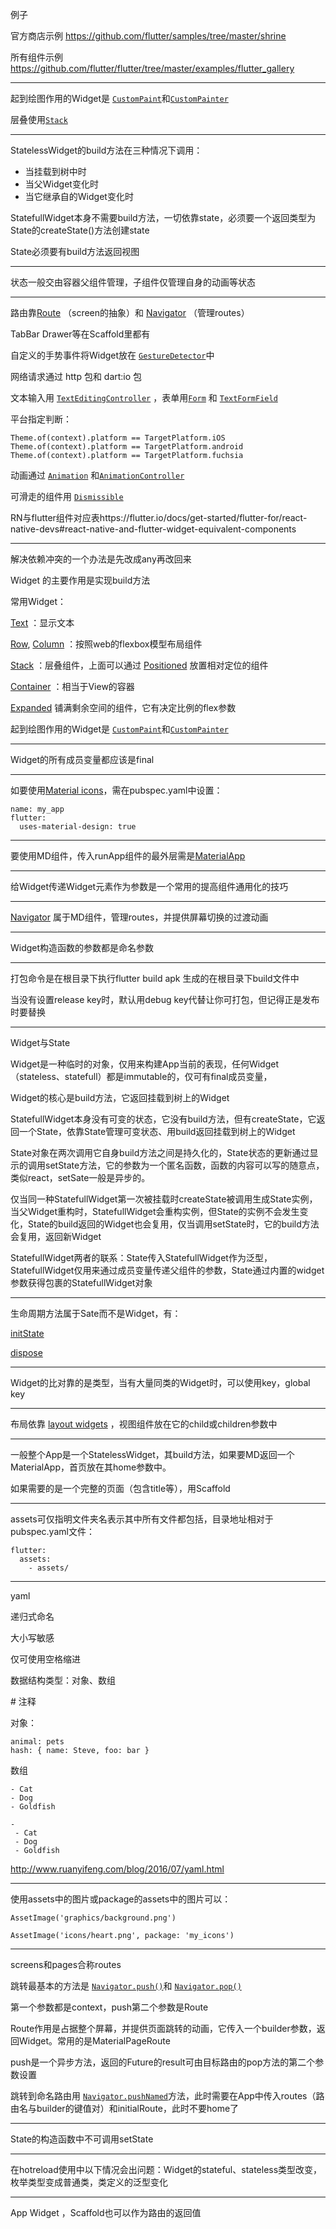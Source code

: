 例子

官方商店示例 https://github.com/flutter/samples/tree/master/shrine

所有组件示例 https://github.com/flutter/flutter/tree/master/examples/flutter_gallery

---

起到绘图作用的Widget是 [`CustomPaint`](https://docs.flutter.io/flutter/widgets/CustomPaint-class.html)和[`CustomPainter`](https://docs.flutter.io/flutter/rendering/CustomPainter-class.html)

层叠使用[`Stack`](https://docs.flutter.io/flutter/widgets/Stack-class.html)

---

StatelessWidget的build方法在三种情况下调用：

- 当挂载到树中时
- 当父Widget变化时
- 当它继承自的Widget变化时

StatefullWidget本身不需要build方法，一切依靠state，必须要一个返回类型为State的createState()方法创建state

State必须要有build方法返回视图

---

状态一般交由容器父组件管理，子组件仅管理自身的动画等状态

---

路由靠[Route](https://docs.flutter.io/flutter/widgets/Route-class.html) （screen的抽象）和 [Navigator](https://docs.flutter.io/flutter/widgets/Navigator-class.html) （管理routes）

TabBar Drawer等在Scaffold里都有

自定义的手势事件将Widget放在 [`GestureDetector`](https://docs.flutter.io/flutter/widgets/GestureDetector-class.html)中

网络请求通过 http 包和 dart:io 包

文本输入用 [`TextEditingController`](https://docs.flutter.io/flutter/widgets/TextEditingController-class.html) ，表单用[`Form`](https://docs.flutter.io/flutter/widgets/Form-class.html) 和 [`TextFormField`](https://docs.flutter.io/flutter/material/TextFormField-class.html) 

平台指定判断：

```
Theme.of(context).platform == TargetPlatform.iOS
Theme.of(context).platform == TargetPlatform.android
Theme.of(context).platform == TargetPlatform.fuchsia
```

动画通过 [`Animation`](https://docs.flutter.io/flutter/animation/Animation-class.html) 和[`AnimationController`](https://docs.flutter.io/flutter/animation/AnimationController-class.html)

可滑走的组件用 [`Dismissible`](https://docs.flutter.io/flutter/widgets/Dismissible-class.html) 

RN与flutter组件对应表https://flutter.io/docs/get-started/flutter-for/react-native-devs#react-native-and-flutter-widget-equivalent-components

---

解决依赖冲突的一个办法是先改成any再改回来

Widget 的主要作用是实现build方法

常用Widget：

[Text](https://docs.flutter.io/flutter/widgets/Text-class.html) ：显示文本

[Row](https://docs.flutter.io/flutter/widgets/Row-class.html), [Column](https://docs.flutter.io/flutter/widgets/Column-class.html) ：按照web的flexbox模型布局组件

[Stack](https://docs.flutter.io/flutter/widgets/Stack-class.html) ：层叠组件，上面可以通过 [Positioned](https://docs.flutter.io/flutter/widgets/Positioned-class.html) 放置相对定位的组件

[Container](https://docs.flutter.io/flutter/widgets/Container-class.html) ：相当于View的容器

[Expanded](https://docs.flutter.io/flutter/widgets/Expanded-class.html) 铺满剩余空间的组件，它有决定比例的flex参数

起到绘图作用的Widget是 [`CustomPaint`](https://docs.flutter.io/flutter/widgets/CustomPaint-class.html)和[`CustomPainter`](https://docs.flutter.io/flutter/rendering/CustomPainter-class.html)

---

Widget的所有成员变量都应该是final

---

如要使用[Material icons](https://design.google.com/icons/)，需在pubspec.yaml中设置：

```
name: my_app
flutter:
  uses-material-design: true
```

---

要使用MD组件，传入runApp组件的最外层需是[MaterialApp](https://docs.flutter.io/flutter/material/MaterialApp-class.html)

---

给Widget传递Widget元素作为参数是一个常用的提高组件通用化的技巧

---

 [Navigator](https://docs.flutter.io/flutter/widgets/Navigator-class.html) 属于MD组件，管理routes，并提供屏幕切换的过渡动画

---

Widget构造函数的参数都是命名参数

---

打包命令是在根目录下执行flutter build apk 生成的在根目录下build文件中

当没有设置release key时，默认用debug key代替让你可打包，但记得正是发布时要替换

---

Widget与State

Widget是一种临时的对象，仅用来构建App当前的表现，任何Widget（stateless、statefull）都是immutable的，仅可有final成员变量，

Widget的核心是build方法，它返回挂载到树上的Widget

StatefullWidget本身没有可变的状态，它没有build方法，但有createState，它返回一个State，依靠State管理可变状态、用build返回挂载到树上的Widget

State对象在两次调用它自身build方法之间是持久化的，State状态的更新通过显示的调用setState方法，它的参数为一个匿名函数，函数的内容可以写的随意点，类似react，setSate一般是异步的。

仅当同一种StatefullWidget第一次被挂载时createState被调用生成State实例，当父Widget重构时，StatefullWidget会重构实例，但State的实例不会发生变化，State的build返回的Widget也会复用，仅当调用setState时，它的build方法会复用，返回新Widget

StatefullWidget两者的联系：State传入StatefullWidget作为泛型，StatefullWidget仅用来通过成员变量传递父组件的参数，State通过内置的widget 参数获得包裹的StatefullWidget对象

---

生命周期方法属于Sate而不是Widget，有：

[initState](https://docs.flutter.io/flutter/widgets/State-class.html#initState)

 [dispose](https://docs.flutter.io/flutter/widgets/State-class.html#dispose) 

---

Widget的比对靠的是类型，当有大量同类的Widget时，可以使用key，global key

---

布局依靠 [layout widgets](https://flutter.io/docs/development/ui/widgets/layout) ，视图组件放在它的child或children参数中

---

一般整个App是一个StatelessWidget，其build方法，如果要MD返回一个MaterialApp，首页放在其home参数中。

如果需要的是一个完整的页面（包含title等），用Scaffold

---

assets可仅指明文件夹名表示其中所有文件都包括，目录地址相对于pubspec.yaml文件：

```
flutter:
  assets:
    - assets/
```

---

yaml

递归式命名

大小写敏感

仅可使用空格缩进

数据结构类型：对象、数组

\# 注释

对象：

```
animal: pets
hash: { name: Steve, foo: bar } 
```

数组

```
- Cat
- Dog
- Goldfish

-
 - Cat
 - Dog
 - Goldfish
```

http://www.ruanyifeng.com/blog/2016/07/yaml.html

---

使用assets中的图片或package的assets中的图片可以：

```
AssetImage('graphics/background.png')

AssetImage('icons/heart.png', package: 'my_icons')
```

---

screens和pages合称routes

跳转最基本的方法是 [`Navigator.push()`](https://docs.flutter.io/flutter/widgets/Navigator/push.html)和 [`Navigator.pop()`](https://docs.flutter.io/flutter/widgets/Navigator/pop.html)

第一个参数都是context，push第二个参数是Route

Route作用是占据整个屏幕，并提供页面跳转的动画，它传入一个builder参数，返回Widget。常用的是MaterialPageRoute

push是一个异步方法，返回的Future的result可由目标路由的pop方法的第二个参数设置

跳转到命名路由用 [`Navigator.pushNamed`](https://docs.flutter.io/flutter/widgets/Navigator/pushNamed.html)方法，此时需要在App中传入routes（路由名与builder的键值对）和initialRoute，此时不要home了

---

State的构造函数中不可调用setState

---

在hotreload使用中以下情况会出问题：Widget的stateful、stateless类型改变，枚举类型变成普通类，类定义的泛型变化

---

App Widget ，Scaffold也可以作为路由的返回值